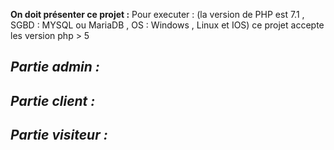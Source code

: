 <b>On doit présenter ce projet :</b> 
Pour executer : (la version de PHP est 7.1 , SGBD : MYSQL ou MariaDB , OS : Windows , Linux et IOS)
ce projet accepte les version php > 5

<h2><i>Partie admin :</i></h2>


<h2><i>Partie client :</i></h2>



<h2><i>Partie visiteur :</i></h2>
